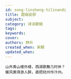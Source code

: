 ```yaml
---
id: song-linsheng-tilinandi
title: 题临安邸
subject: 
category: 诗词歌赋
tags: 
keywords: 
cover: 
authors: 林升
created_when: 宋朝
updated_when: 
---
```


```
山外青山楼外楼，西湖歌舞几时休？
暖风熏得游人醉，直把杭州作汴州。
```
